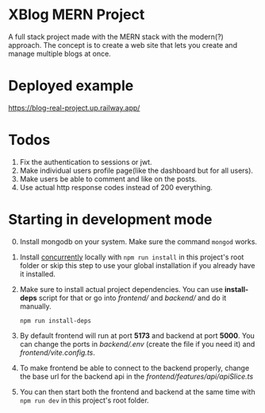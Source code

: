 # XBlog MERN Project

A full stack project made with the MERN stack with the modern(?) approach.
The concept is to create a web site that lets you create and manage multiple blogs at once.


# Deployed example
https://blog-real-project.up.railway.app/

# Todos
1. Fix the authentication to sessions or jwt.
2. Make individual users profile page(like the dashboard but for all users).
3. Make users be able to comment and like on the posts.
4. Use actual http response codes instead of 200 everything.

# Starting in development mode

0. Install mongodb on your system. Make sure the command `mongod` works.

1. Install [concurrently](https://www.npmjs.com/package/concurrently) locally with `npm run install` in this project's root folder or skip this step to use your global installation if you already have it installed.

2. Make sure to install actual project dependencies.
   You can use **install-deps** script for that or go into _frontend/_ and _backend/_ and do it manually.

   `npm run install-deps`

3. By default frontend will run at port **5173** and backend at port **5000**. You can change the ports in _backend/.env_ (create the file if you need it) and _frontend/vite.config.ts_.

4. To make frontend be able to connect to the backend properly, change the base url for the backend api in the _frontend/features/api/apiSlice.ts_

5. You can then start both the frontend and backend at the same time with
   `npm run dev` in this project's root folder.
